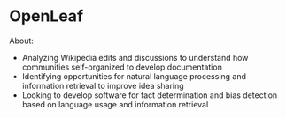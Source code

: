# OpenLeaf

About:
- Analyzing Wikipedia edits and discussions to understand how communities self-organized to develop documentation
- Identifying opportunities for natural language processing and information retrieval to improve idea sharing
- Looking to develop software for fact determination and bias detection based on language usage and information retrieval
